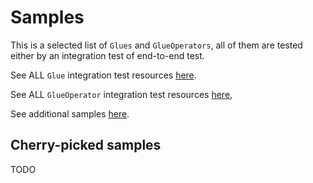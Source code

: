 # Samples

This is a selected list of `Glues` and `GlueOperators`, all of them are tested either by an
integration test of end-to-end test.

See ALL `Glue` integration test resources [here](https://github.com/java-operator-sdk/kubernetes-glue-operator/blob/main/src/test/resources/glue).

See ALL `GlueOperator` integration test resources [here](https://github.com/java-operator-sdk/kubernetes-glue-operator/blob/main/src/test/resources/glueoperator),

See additional samples [here](https://github.com/java-operator-sdk/kubernetes-glue-operator/blob/main/src/test/resources/sample).

## Cherry-picked samples

TODO

 
